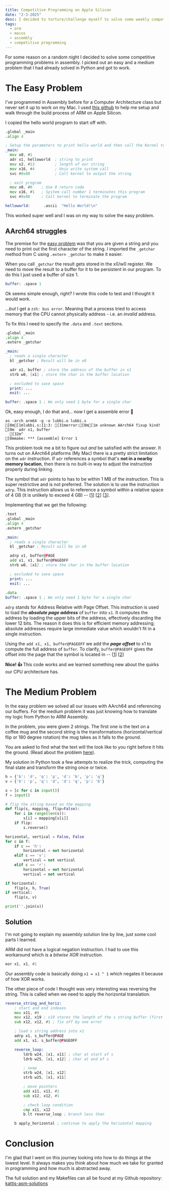 ```yaml
---
title: Competitive Programming on Apple Silicon
date: "2-3-2025"
desc: I decided to torture/challenge myself to solve some weekly competitive programming problems in ARM Assembly on my Mac. This blog documents my struggles and success and why you should try it as well.
tags:
  - arm
  - macos
  - assembly
  - competitive programming
---
```


For some reason on a random night I decided to solve some competitive programming problems in assembly. I picked out an easy and a medium problem that I had already solved in Python and got to work.

# The Easy Problem

I've programmed in Assembly before for a Computer Architecture class but never set it up to work on my Mac. I used [this github](https://github.com/below/HelloSilicon) to help me setup and walk through the build process of ARM on Apple Silicon.

I copied the hello world program to start off with.

```asm
.global _main
.align 4

; Setup the parameters to print hello world and then call the Kernel to do it.
_main:
  mov x0, #1
  adr x1, helloworld  ; string to print
  mov x2, #13         ; length of our string
  mov x16, #4         ; Unix write system call
  svc #0x80           ; Call kernel to output the string

  ; exit program
  mov x0, #0    ; Use 0 return code
  mov x16, #1   ; System call number 1 terminates this program
  svc #0x80     ; Call kernel to terminate the program

helloworld:      .ascii  "Hello World!\n"
```

This worked super well and I was on my way to solve the easy problem.

## AArch64 struggles

The premise for the [easy problem](https://open.kattis.com/problems/lubbilaerir) was that you are given a string and you need to print out the first character of the string. I imported the `_getchar` method from C using `.extern _getchar` to make it easier.

<span class="split">

When you call `_getchar` the result gets stored in the x0/w0 register. We need to move the result to a buffer for it to be persistent in our program. To do this I just used a buffer of size 1.


```asm
buffer: .space 1 
```
</span>


<span class="split">

<span>

Ok seems simple enough, right? I wrote this code to test and I thought it would work. 

..._but_ I get a `zsh: bus error`. Meaning that a process tried to access memory that the CPU cannot physically address - i.e. an _invalid_ address.

To fix this I need to specify the `.data` and `.text` sections. 

</span>


```asm
.global _main
.align 4
.extern _getchar

_main: 
  ; reads a single character
  bl _getchar ; Result will be in x0

  adr x1, buffer ; store the address of the buffer in x1
  strb w0, [x1] ; store the char in the buffer location

  ; excluded to save space
  print: ...
  exit: ...

buffer: .space 1 ; We only need 1 byte for a single char
```
</span>


<span class="split">
Ok, easy enough, I do that and... now I get a assemble error 🫤

```ansi
as -arch arm64 -g -o lubbi.o lubbi.s
[0m[1mlubbi.s:11:3: [31merror:[0m[1m unknown AArch64 fixup kind!
[0m  adr x1, buffer
  [32m^
[0mmake: *** [assemble] Error 1
```

</span>

This problem took me a bit to figure out _and_ be satisfied with the answer. It turns out on AArch64 platforms (My Mac) there is a pretty strict limitation on the `adr` instruction. If `adr` references a symbol that's **not in a nearby memory location**, then there is no built-in way to adjust the instruction properly during linking.

The symbol that `adr` points to has to be within 1 MB of the instruction. This is super restrictive and is not preferred. The solution is to use the instruction `adrp`. This instruction allows us to reference a symbol within a relative space of 4 GB (it is unlikely to exceed 4 GB) -- [[1](https://stackoverflow.com/questions/65351533/apple-clang12-llvm-unknown-aarch64-fixup-kind)\] [[2](https://duetorun.com/blog/20230610/arm-adr-ldr/#adr_faster_than_indirect_ldr)\] [[3](https://devblogs.microsoft.com/oldnewthing/20220809-00/?p=106955)\].

Implementing that we get the following:

```asm
.text
.global _main
.align 4
.extern _getchar

_main: 
  ; reads a single character
  bl _getchar ; Result will be in x0

  adrp x1, buffer@PAGE
  add x1, x1, buffer@PAGEOFF
  strb w0, [x1] ; store the char in the buffer location

  ; excluded to save space
  print: ...
  exit: ... 
  
.data
buffer: .space 1 ; We only need 1 byte for a single char
```

`adrp` stands for Address Relative with Page Offset. This instruction is used to load the ***absolute page address*** of `buffer` into `x1`. It computes the address by loading the upper bits of the address, effectively discarding the lower 12 bits. The reason it does this is for efficient memory addressing; absolute addresses require large immediate value which wouldn't fit in a single instruction.

Using the `add x1, x1, buffer@PAGEOFF` we add the ***page offset*** to x1 to compute the full address of `buffer`. To clarify, `buffer@PAGEOFF` gives the offset into the page that the symbol is located in -- [[1](https://devblogs.microsoft.com/oldnewthing/20220809-00/?p=106955)\] [[2](https://stackoverflow.com/questions/38711058/how-to-find-the-offset-value-of-page-pageoff)\]

**Nice! 👍** This code works and we learned something new about the quirks our CPU architecture has.

# The Medium Problem

In the easy problem we solved all our issues with AArch64 and referencing our buffers. For the medium problem it was just knowing how to translate my logic from Python to ARM Assembly.

In the problem, you were given 2 strings. The first one is the text on a coffee mug and the second string is the transformations (horizontal/vertical flip or 180 degree rotation) the mug takes as it falls to the ground.

You are asked to find what the text will the look like to you right before it hits the ground. (Read about the problem [here](https://open.kattis.com/problems/kittenofchaos)).

My solution in Python took a few attempts to realize the trick, computing the final state and transform the string once or twice.

```py
h = {'b': 'd', 'q': 'p', 'd': 'b', 'p': 'q'}
v = {'b': 'p', 'q': 'd', 'd': 'q', 'p': 'b'}

x = [c for c in input()]
f = input()

# flip the string based on the mapping
def flip(s, mapping, flip=False):
    for i in range(len(s)):
        s[i] = mapping[s[i]]
    if flip:
        s.reverse()

horizontal, vertical = False, False
for c in f:
    if c == 'h':
        horizontal = not horizontal
    elif c == 'v':
        vertical = not vertical
    elif c == 'r':
        horizontal = not horizontal
        vertical = not vertical

if horizontal:
    flip(x, h, True)
if vertical:
    flip(x, v)

print(''.join(x))
```
## Solution
I'm not going to explain my assembly solution line by line, just some cool parts I learned.

<span class="split">

ARM did not have a logical negation instruction. I had to use this workaround which is a _bitwise XOR_ instruction. 

```asm
eor x1, x1, #1
```
</span>

Our assembly code is basically doing `x1 = x1 ^ 1` which negates it because of how XOR works.

The other piece of code I thought was very interesting was reversing the string. This is called when we need to apply the horizontal translation.

```asm
reverse_string_and_horiz:
    ; start and end indexes
    mov x11, #0
    mov x12, x19 ; x19 stores the length of the s string buffer (first string)
    sub x12, x12, #1 ; fix off by one error

    ; load s string address into x1
    adrp x1, s_buffer@PAGE
    add x1, x1, s_buffer@PAGEOFF

    reverse_loop:
        ldrb w24, [x1, x11] ; char at start of s
        ldrb w25, [x1, x12] ; char at end of s

        ; swap
        strb w24, [x1, x12]
        strb w25, [x1, x11]

        ; move pointers
        add x11, x11, #1
        sub x12, x12, #1

        ; check loop condition
        cmp x11, x12
        b.lt reverse_loop ; branch less than

    b apply_horizontal ; continue to apply the horizontal mapping
```

# Conclusion

I'm glad that I went on this journey looking into how to do things at the lowest level. It always makes you think about how much we take for granted in programming and how much is abstracted away.

The full solution and my Makefiles can all be found at my Github repository: [kattis-asm-solutions](https://github.com/wzid/kattis-asm-solutions)